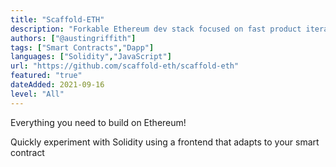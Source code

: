 ```yaml
---
title: "Scaffold-ETH"
description: "Forkable Ethereum dev stack focused on fast product iterations"
authors: ["@austingriffith"]
tags: ["Smart Contracts","Dapp"]
languages: ["Solidity","JavaScript"]
url: "https://github.com/scaffold-eth/scaffold-eth"
featured: "true"
dateAdded: 2021-09-16
level: "All"
---
```


Everything you need to build on Ethereum!

Quickly experiment with Solidity using a frontend that adapts to your smart contract